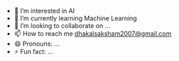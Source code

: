 <title><h1>👋 Hi, I’m Saksham Dhakal</h1></title>
<body>
  
- 👀 I’m interested in AI
- 🌱 I’m currently learning Machine Learning
- 💞️ I’m looking to collaborate on ...
- 📫 How to reach me dhakalsaksham2007@gmail.com
- 😄 Pronouns: ...
- ⚡ Fun fact: ...

</body>
<!---
sakshamdhakal/sakshamdhakal is a ✨ special ✨ repository because its `README.md` (this file) appears on your GitHub profile.
You can click the Preview link to take a look at your changes.
--->
